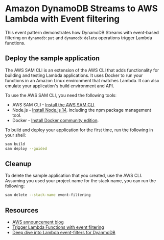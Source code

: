 # Amazon DynamoDB Streams to AWS Lambda with Event filtering

This event pattern demonstrates how DynamoDB Streams with event-based filtering on `dynamodb:put` and `dynamodb:delete` operations trigger Lambda functions. 

## Deploy the sample application

The AWS SAM CLI is an extension of the AWS CLI that adds functionality for building and testing Lambda applications. It uses Docker to run your functions in an Amazon Linux environment that matches Lambda. It can also emulate your application's build environment and API.

To use the AWS SAM CLI, you need the following tools:

* AWS SAM CLI - [Install the AWS SAM CLI](https://docs.aws.amazon.com/serverless-application-model/latest/developerguide/serverless-sam-cli-install.html).
* Node.js - [Install Node.js 14](https://nodejs.org/en/), including the npm package management tool.
* Docker - [Install Docker community edition](https://hub.docker.com/search/?type=edition&offering=community).

To build and deploy your application for the first time, run the following in your shell:

```bash
sam build
sam deploy --guided
```

## Cleanup

To delete the sample application that you created, use the AWS CLI. Assuming you used your project name for the stack name, you can run the following:

```bash
sam delete --stack-name event-filtering
```

## Resources
- [AWS announcement blog](https://aws.amazon.com/about-aws/whats-new/2021/11/aws-lambda-event-filtering-amazon-sqs-dynamodb-kinesis-sources/)
- [Trigger Lambda Functions with event filtering](https://dev.to/aws-builders/trigger-lambda-functions-with-event-filtering-2pnb)
- [Deep dive into Lambda event-filters for DyanmoDB](https://dev.to/aws-builders/deep-dive-into-lambda-event-filters-for-dyanmodb-320)

